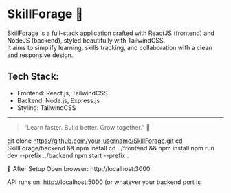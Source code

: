 # SkillForage 🚀

SkillForage is a full-stack application crafted with ReactJS (frontend) and NodeJS (backend), styled beautifully with TailwindCSS.  
It aims to simplify learning, skills tracking, and collaboration with a clean and responsive design.

## Tech Stack:
- Frontend: React.js, TailwindCSS
- Backend: Node.js, Express.js
- Styling: TailwindCSS

---

> “Learn faster. Build better. Grow together.” 🚀


git clone https://github.com/your-username/SkillForage.git
cd SkillForage/backend && npm install
cd ../frontend && npm install
npm run dev --prefix ../backend
npm start --prefix .

🎯 After Setup
Open browser: http://localhost:3000

API runs on: http://localhost:5000 (or whatever your backend port is
